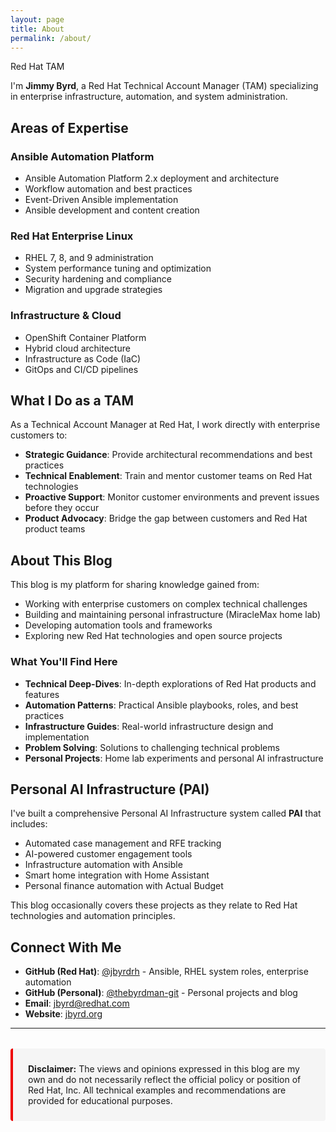 ```yaml
---
layout: page
title: About
permalink: /about/
---
```


<div class="rh-brand-badge">Red Hat TAM</div>

I'm **Jimmy Byrd**, a Red Hat Technical Account Manager (TAM) specializing in enterprise infrastructure, automation, and system administration.

## Areas of Expertise

### Ansible Automation Platform
- Ansible Automation Platform 2.x deployment and architecture
- Workflow automation and best practices  
- Event-Driven Ansible implementation
- Ansible development and content creation

### Red Hat Enterprise Linux
- RHEL 7, 8, and 9 administration
- System performance tuning and optimization
- Security hardening and compliance
- Migration and upgrade strategies

### Infrastructure & Cloud
- OpenShift Container Platform
- Hybrid cloud architecture
- Infrastructure as Code (IaC)
- GitOps and CI/CD pipelines

## What I Do as a TAM

As a Technical Account Manager at Red Hat, I work directly with enterprise customers to:

- **Strategic Guidance**: Provide architectural recommendations and best practices
- **Technical Enablement**: Train and mentor customer teams on Red Hat technologies
- **Proactive Support**: Monitor customer environments and prevent issues before they occur
- **Product Advocacy**: Bridge the gap between customers and Red Hat product teams

## About This Blog

This blog is my platform for sharing knowledge gained from:

- Working with enterprise customers on complex technical challenges
- Building and maintaining personal infrastructure (MiracleMax home lab)
- Developing automation tools and frameworks
- Exploring new Red Hat technologies and open source projects

### What You'll Find Here

- **Technical Deep-Dives**: In-depth explorations of Red Hat products and features
- **Automation Patterns**: Practical Ansible playbooks, roles, and best practices
- **Infrastructure Guides**: Real-world infrastructure design and implementation
- **Problem Solving**: Solutions to challenging technical problems
- **Personal Projects**: Home lab experiments and personal AI infrastructure

## Personal AI Infrastructure (PAI)

I've built a comprehensive Personal AI Infrastructure system called **PAI** that includes:

- Automated case management and RFE tracking
- AI-powered customer engagement tools
- Infrastructure automation with Ansible
- Smart home integration with Home Assistant
- Personal finance automation with Actual Budget

This blog occasionally covers these projects as they relate to Red Hat technologies and automation principles.

## Connect With Me

- **GitHub (Red Hat)**: [@jbyrdrh](https://github.com/jbyrdrh) - Ansible, RHEL system roles, enterprise automation
- **GitHub (Personal)**: [@thebyrdman-git](https://github.com/thebyrdman-git) - Personal projects and blog
- **Email**: [jbyrd@redhat.com](mailto:jbyrd@redhat.com)
- **Website**: [jbyrd.org](https://jbyrd.org)

---

<div style="background: #F5F5F5; padding: 1.5rem; border-left: 4px solid #EE0000; border-radius: 4px; margin-top: 2rem;">
<strong>Disclaimer:</strong> The views and opinions expressed in this blog are my own and do not necessarily reflect the official policy or position of Red Hat, Inc. All technical examples and recommendations are provided for educational purposes.
</div>
